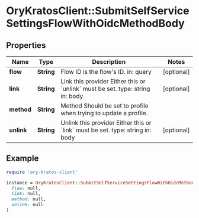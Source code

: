# OryKratosClient::SubmitSelfServiceSettingsFlowWithOidcMethodBody

## Properties

| Name | Type | Description | Notes |
| ---- | ---- | ----------- | ----- |
| **flow** | **String** | Flow ID is the flow&#39;s ID.  in: query | [optional] |
| **link** | **String** | Link this provider  Either this or &#x60;unlink&#x60; must be set.  type: string in: body | [optional] |
| **method** | **String** | Method  Should be set to profile when trying to update a profile. |  |
| **unlink** | **String** | Unlink this provider  Either this or &#x60;link&#x60; must be set.  type: string in: body | [optional] |

## Example

```ruby
require 'ory-kratos-client'

instance = OryKratosClient::SubmitSelfServiceSettingsFlowWithOidcMethodBody.new(
  flow: null,
  link: null,
  method: null,
  unlink: null
)
```

